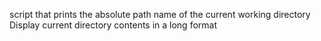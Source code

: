   script that prints the absolute path name of the current working directory
 Display current directory contents in a long format
